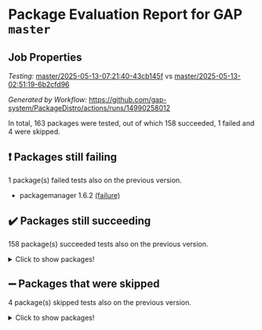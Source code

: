 # Package Evaluation Report for GAP `master`

## Job Properties

*Testing:* [master/2025-05-13-07:21:40-43cb145f](https://github.com/gap-system/PackageDistro/blob/data/reports/master/2025-05-13-07:21:40-43cb145f) vs [master/2025-05-13-02:51:19-6b2cfd96](https://github.com/gap-system/PackageDistro/blob/data/reports/master/2025-05-13-02:51:19-6b2cfd96)

*Generated by Workflow:* https://github.com/gap-system/PackageDistro/actions/runs/14990258012

In total, 163 packages were tested, out of which 158 succeeded, 1 failed and 4 were skipped.

## :exclamation: Packages still failing

1 package(s) failed tests also on the previous version.
- packagemanager 1.6.2 [(failure)](https://github.com/gap-system/PackageDistro/actions/runs/14990258012/job/42112268200)

## :heavy_check_mark: Packages still succeeding

158 package(s) succeeded tests also on the previous version.
<details><summary>Click to show packages!</summary>

- 4ti2interface 2024.11-01 [(success)](https://github.com/gap-system/PackageDistro/actions/runs/14990258012/job/42112202760)
- ace 5.7.0 [(success)](https://github.com/gap-system/PackageDistro/actions/runs/14990258012/job/42112210666)
- aclib 1.3.2 [(success)](https://github.com/gap-system/PackageDistro/actions/runs/14990258012/job/42112212115)
- agt 0.3.1 [(success)](https://github.com/gap-system/PackageDistro/actions/runs/14990258012/job/42112213392)
- alco 1.1.1 [(success)](https://github.com/gap-system/PackageDistro/actions/runs/14990258012/job/42112214276)
- alnuth 3.2.1 [(success)](https://github.com/gap-system/PackageDistro/actions/runs/14990258012/job/42112221326)
- anupq 3.3.1 [(success)](https://github.com/gap-system/PackageDistro/actions/runs/14990258012/job/42112221778)
- atlasrep 2.1.9 [(success)](https://github.com/gap-system/PackageDistro/actions/runs/14990258012/job/42112222362)
- autodoc 2025.05.09 [(success)](https://github.com/gap-system/PackageDistro/actions/runs/14990258012/job/42112222811)
- automata 1.16 [(success)](https://github.com/gap-system/PackageDistro/actions/runs/14990258012/job/42112223401)
- automgrp 1.3.3 [(success)](https://github.com/gap-system/PackageDistro/actions/runs/14990258012/job/42112223914)
- autpgrp 1.11.1 [(success)](https://github.com/gap-system/PackageDistro/actions/runs/14990258012/job/42112224602)
- cap 2025.04-04 [(success)](https://github.com/gap-system/PackageDistro/actions/runs/14990258012/job/42112225015)
- caratinterface 2.3.7 [(success)](https://github.com/gap-system/PackageDistro/actions/runs/14990258012/job/42112225617)
- cddinterface 2024.09.02 [(success)](https://github.com/gap-system/PackageDistro/actions/runs/14990258012/job/42112226106)
- circle 1.6.6 [(success)](https://github.com/gap-system/PackageDistro/actions/runs/14990258012/job/42112226597)
- classicpres 1.22 [(success)](https://github.com/gap-system/PackageDistro/actions/runs/14990258012/job/42112226981)
- cohomolo 1.6.11 [(success)](https://github.com/gap-system/PackageDistro/actions/runs/14990258012/job/42112227301)
- congruence 1.2.7 [(success)](https://github.com/gap-system/PackageDistro/actions/runs/14990258012/job/42112227721)
- corefreesub 0.6 [(success)](https://github.com/gap-system/PackageDistro/actions/runs/14990258012/job/42112228191)
- corelg 1.57 [(success)](https://github.com/gap-system/PackageDistro/actions/runs/14990258012/job/42112228649)
- crime 1.6 [(success)](https://github.com/gap-system/PackageDistro/actions/runs/14990258012/job/42112229120)
- crisp 1.4.6 [(success)](https://github.com/gap-system/PackageDistro/actions/runs/14990258012/job/42112229571)
- crypting 0.10.5 [(success)](https://github.com/gap-system/PackageDistro/actions/runs/14990258012/job/42112229953)
- cryst 4.1.27 [(success)](https://github.com/gap-system/PackageDistro/actions/runs/14990258012/job/42112230423)
- crystcat 1.1.10 [(success)](https://github.com/gap-system/PackageDistro/actions/runs/14990258012/job/42112230886)
- ctbllib 1.3.9 [(success)](https://github.com/gap-system/PackageDistro/actions/runs/14990258012/job/42112231396)
- cubefree 1.20 [(success)](https://github.com/gap-system/PackageDistro/actions/runs/14990258012/job/42112231779)
- curlinterface 2.4.0 [(success)](https://github.com/gap-system/PackageDistro/actions/runs/14990258012/job/42112232238)
- cvec 2.8.3 [(success)](https://github.com/gap-system/PackageDistro/actions/runs/14990258012/job/42112232653)
- datastructures 0.3.1 [(success)](https://github.com/gap-system/PackageDistro/actions/runs/14990258012/job/42112233460)
- deepthought 1.0.8 [(success)](https://github.com/gap-system/PackageDistro/actions/runs/14990258012/job/42112234278)
- design 1.8.2 [(success)](https://github.com/gap-system/PackageDistro/actions/runs/14990258012/job/42112235527)
- difsets 2.3.1 [(success)](https://github.com/gap-system/PackageDistro/actions/runs/14990258012/job/42112236340)
- digraphs 1.10.0 [(success)](https://github.com/gap-system/PackageDistro/actions/runs/14990258012/job/42112236769)
- edim 1.3.8 [(success)](https://github.com/gap-system/PackageDistro/actions/runs/14990258012/job/42112237230)
- example 4.4.0 [(success)](https://github.com/gap-system/PackageDistro/actions/runs/14990258012/job/42112237593)
- examplesforhomalg 2023.10-01 [(success)](https://github.com/gap-system/PackageDistro/actions/runs/14990258012/job/42112237973)
- factint 1.6.3 [(success)](https://github.com/gap-system/PackageDistro/actions/runs/14990258012/job/42112238399)
- ferret 1.0.14 [(success)](https://github.com/gap-system/PackageDistro/actions/runs/14990258012/job/42112238800)
- fga 1.5.0 [(success)](https://github.com/gap-system/PackageDistro/actions/runs/14990258012/job/42112239252)
- fining 1.5.6 [(success)](https://github.com/gap-system/PackageDistro/actions/runs/14990258012/job/42112239580)
- float 1.0.7 [(success)](https://github.com/gap-system/PackageDistro/actions/runs/14990258012/job/42112239948)
- format 1.4.4 [(success)](https://github.com/gap-system/PackageDistro/actions/runs/14990258012/job/42112240385)
- forms 1.2.13 [(success)](https://github.com/gap-system/PackageDistro/actions/runs/14990258012/job/42112240738)
- fplsa 1.2.6 [(success)](https://github.com/gap-system/PackageDistro/actions/runs/14990258012/job/42112241119)
- fr 2.4.13 [(success)](https://github.com/gap-system/PackageDistro/actions/runs/14990258012/job/42112241708)
- francy 2.0.3 [(success)](https://github.com/gap-system/PackageDistro/actions/runs/14990258012/job/42112242115)
- fwtree 1.3 [(success)](https://github.com/gap-system/PackageDistro/actions/runs/14990258012/job/42112242583)
- gapdoc 1.6.7 [(success)](https://github.com/gap-system/PackageDistro/actions/runs/14990258012/job/42112242976)
- gauss 2024.11-01 [(success)](https://github.com/gap-system/PackageDistro/actions/runs/14990258012/job/42112243403)
- gaussforhomalg 2024.08-01 [(success)](https://github.com/gap-system/PackageDistro/actions/runs/14990258012/job/42112243830)
- gbnp 1.1.0 [(success)](https://github.com/gap-system/PackageDistro/actions/runs/14990258012/job/42112244178)
- generalizedmorphismsforcap 2025.02-01 [(success)](https://github.com/gap-system/PackageDistro/actions/runs/14990258012/job/42112244615)
- genss 1.6.9 [(success)](https://github.com/gap-system/PackageDistro/actions/runs/14990258012/job/42112245016)
- gradedmodules 2024.12-01 [(success)](https://github.com/gap-system/PackageDistro/actions/runs/14990258012/job/42112245400)
- gradedringforhomalg 2024.07-01 [(success)](https://github.com/gap-system/PackageDistro/actions/runs/14990258012/job/42112245773)
- grape 4.9.2 [(success)](https://github.com/gap-system/PackageDistro/actions/runs/14990258012/job/42112246162)
- groupoids 1.76 [(success)](https://github.com/gap-system/PackageDistro/actions/runs/14990258012/job/42112246569)
- grpconst 2.6.5 [(success)](https://github.com/gap-system/PackageDistro/actions/runs/14990258012/job/42112247006)
- guarana 0.96.3 [(success)](https://github.com/gap-system/PackageDistro/actions/runs/14990258012/job/42112247599)
- guava 3.20 [(success)](https://github.com/gap-system/PackageDistro/actions/runs/14990258012/job/42112248018)
- hap 1.66 [(success)](https://github.com/gap-system/PackageDistro/actions/runs/14990258012/job/42112248498)
- hapcryst 0.1.15 [(success)](https://github.com/gap-system/PackageDistro/actions/runs/14990258012/job/42112248959)
- hecke 1.5.4 [(success)](https://github.com/gap-system/PackageDistro/actions/runs/14990258012/job/42112249415)
- help 4.0 [(success)](https://github.com/gap-system/PackageDistro/actions/runs/14990258012/job/42112249958)
- homalg 2024.01-01 [(success)](https://github.com/gap-system/PackageDistro/actions/runs/14990258012/job/42112250383)
- homalgtocas 2023.11-01 [(success)](https://github.com/gap-system/PackageDistro/actions/runs/14990258012/job/42112250795)
- ibnp 0.15 [(success)](https://github.com/gap-system/PackageDistro/actions/runs/14990258012/job/42112251169)
- idrel 2.48 [(success)](https://github.com/gap-system/PackageDistro/actions/runs/14990258012/job/42112251520)
- images 1.3.3 [(success)](https://github.com/gap-system/PackageDistro/actions/runs/14990258012/job/42112252036)
- intpic 0.4.0 [(success)](https://github.com/gap-system/PackageDistro/actions/runs/14990258012/job/42112252399)
- io 4.9.1 [(success)](https://github.com/gap-system/PackageDistro/actions/runs/14990258012/job/42112253104)
- io_forhomalg 2023.02-04 [(success)](https://github.com/gap-system/PackageDistro/actions/runs/14990258012/job/42112253713)
- irredsol 1.4.4 [(success)](https://github.com/gap-system/PackageDistro/actions/runs/14990258012/job/42112254094)
- json 2.2.2 [(success)](https://github.com/gap-system/PackageDistro/actions/runs/14990258012/job/42112254515)
- jupyterkernel 1.5.1 [(success)](https://github.com/gap-system/PackageDistro/actions/runs/14990258012/job/42112254887)
- jupyterviz 1.5.6 [(success)](https://github.com/gap-system/PackageDistro/actions/runs/14990258012/job/42112255267)
- kan 1.37 [(success)](https://github.com/gap-system/PackageDistro/actions/runs/14990258012/job/42112255739)
- kbmag 1.5.11 [(success)](https://github.com/gap-system/PackageDistro/actions/runs/14990258012/job/42112256199)
- laguna 3.9.7 [(success)](https://github.com/gap-system/PackageDistro/actions/runs/14990258012/job/42112256730)
- liealgdb 2.2.1 [(success)](https://github.com/gap-system/PackageDistro/actions/runs/14990258012/job/42112257179)
- liepring 2.9.1 [(success)](https://github.com/gap-system/PackageDistro/actions/runs/14990258012/job/42112257529)
- liering 2.4.2 [(success)](https://github.com/gap-system/PackageDistro/actions/runs/14990258012/job/42112257938)
- linearalgebraforcap 2025.05-01 [(success)](https://github.com/gap-system/PackageDistro/actions/runs/14990258012/job/42112258406)
- lins 0.9 [(success)](https://github.com/gap-system/PackageDistro/actions/runs/14990258012/job/42112258959)
- localizeringforhomalg 2023.10-01 [(success)](https://github.com/gap-system/PackageDistro/actions/runs/14990258012/job/42112259407)
- loops 3.4.4 [(success)](https://github.com/gap-system/PackageDistro/actions/runs/14990258012/job/42112259883)
- lpres 1.1.1 [(success)](https://github.com/gap-system/PackageDistro/actions/runs/14990258012/job/42112260320)
- majoranaalgebras 1.5.2 [(success)](https://github.com/gap-system/PackageDistro/actions/runs/14990258012/job/42112260734)
- mapclass 1.4.6 [(success)](https://github.com/gap-system/PackageDistro/actions/runs/14990258012/job/42112261135)
- matgrp 0.71 [(success)](https://github.com/gap-system/PackageDistro/actions/runs/14990258012/job/42112261604)
- matricesforhomalg 2024.11-02 [(success)](https://github.com/gap-system/PackageDistro/actions/runs/14990258012/job/42112262069)
- modisom 3.0.0 [(success)](https://github.com/gap-system/PackageDistro/actions/runs/14990258012/job/42112262528)
- modulepresentationsforcap 2024.09-02 [(success)](https://github.com/gap-system/PackageDistro/actions/runs/14990258012/job/42112263027)
- modules 2024.12-01 [(success)](https://github.com/gap-system/PackageDistro/actions/runs/14990258012/job/42112263420)
- monoidalcategories 2025.03-02 [(success)](https://github.com/gap-system/PackageDistro/actions/runs/14990258012/job/42112263877)
- nconvex 2024.12-01 [(success)](https://github.com/gap-system/PackageDistro/actions/runs/14990258012/job/42112264371)
- nilmat 1.4.2 [(success)](https://github.com/gap-system/PackageDistro/actions/runs/14990258012/job/42112264864)
- nock 1.5 [(success)](https://github.com/gap-system/PackageDistro/actions/runs/14990258012/job/42112265323)
- normalizinterface 1.4.0 [(success)](https://github.com/gap-system/PackageDistro/actions/runs/14990258012/job/42112265759)
- nq 2.5.11 [(success)](https://github.com/gap-system/PackageDistro/actions/runs/14990258012/job/42112266200)
- numericalsgps 1.4.0 [(success)](https://github.com/gap-system/PackageDistro/actions/runs/14990258012/job/42112266710)
- openmath 11.5.3 [(success)](https://github.com/gap-system/PackageDistro/actions/runs/14990258012/job/42112267160)
- orb 5.0.0 [(success)](https://github.com/gap-system/PackageDistro/actions/runs/14990258012/job/42112267785)
- patternclass 2.4.5 [(success)](https://github.com/gap-system/PackageDistro/actions/runs/14990258012/job/42112268650)
- permut 2.0.5 [(success)](https://github.com/gap-system/PackageDistro/actions/runs/14990258012/job/42112269102)
- polenta 1.3.11 [(success)](https://github.com/gap-system/PackageDistro/actions/runs/14990258012/job/42112269773)
- polymaking 0.8.7 [(success)](https://github.com/gap-system/PackageDistro/actions/runs/14990258012/job/42112270590)
- primgrp 3.4.4 [(success)](https://github.com/gap-system/PackageDistro/actions/runs/14990258012/job/42112272043)
- profiling 2.6.0 [(success)](https://github.com/gap-system/PackageDistro/actions/runs/14990258012/job/42112272485)
- qdistrnd 0.9.5 [(success)](https://github.com/gap-system/PackageDistro/actions/runs/14990258012/job/42112273010)
- qpa 1.35 [(success)](https://github.com/gap-system/PackageDistro/actions/runs/14990258012/job/42112273474)
- quagroup 1.8.4 [(success)](https://github.com/gap-system/PackageDistro/actions/runs/14990258012/job/42112273897)
- radiroot 2.9 [(success)](https://github.com/gap-system/PackageDistro/actions/runs/14990258012/job/42112274287)
- rcwa 4.7.1 [(success)](https://github.com/gap-system/PackageDistro/actions/runs/14990258012/job/42112274682)
- rds 1.8 [(success)](https://github.com/gap-system/PackageDistro/actions/runs/14990258012/job/42112275101)
- recog 1.4.4 [(success)](https://github.com/gap-system/PackageDistro/actions/runs/14990258012/job/42112275558)
- repndecomp 1.3.0 [(success)](https://github.com/gap-system/PackageDistro/actions/runs/14990258012/job/42112275953)
- repsn 3.1.2 [(success)](https://github.com/gap-system/PackageDistro/actions/runs/14990258012/job/42112276499)
- resclasses 4.7.3 [(success)](https://github.com/gap-system/PackageDistro/actions/runs/14990258012/job/42112276882)
- ringsforhomalg 2024.11-02 [(success)](https://github.com/gap-system/PackageDistro/actions/runs/14990258012/job/42112277316)
- sco 2023.08-01 [(success)](https://github.com/gap-system/PackageDistro/actions/runs/14990258012/job/42112277748)
- scscp 2.4.3 [(success)](https://github.com/gap-system/PackageDistro/actions/runs/14990258012/job/42112278106)
- semigroups 5.5.0 [(success)](https://github.com/gap-system/PackageDistro/actions/runs/14990258012/job/42112278471)
- sglppow 2.4 [(success)](https://github.com/gap-system/PackageDistro/actions/runs/14990258012/job/42112278904)
- sgpviz 0.999.6 [(success)](https://github.com/gap-system/PackageDistro/actions/runs/14990258012/job/42112279354)
- simpcomp 2.1.14 [(success)](https://github.com/gap-system/PackageDistro/actions/runs/14990258012/job/42112279849)
- singular 2024.06.03 [(success)](https://github.com/gap-system/PackageDistro/actions/runs/14990258012/job/42112280241)
- sl2reps 1.1 [(success)](https://github.com/gap-system/PackageDistro/actions/runs/14990258012/job/42112280691)
- sla 1.6.2 [(success)](https://github.com/gap-system/PackageDistro/actions/runs/14990258012/job/42112281160)
- smallantimagmas 0.4.0 [(success)](https://github.com/gap-system/PackageDistro/actions/runs/14990258012/job/42112281581)
- smallgrp 1.5.4 [(success)](https://github.com/gap-system/PackageDistro/actions/runs/14990258012/job/42112282149)
- smallsemi 0.7.2 [(success)](https://github.com/gap-system/PackageDistro/actions/runs/14990258012/job/42112282538)
- sonata 2.9.6 [(success)](https://github.com/gap-system/PackageDistro/actions/runs/14990258012/job/42112282961)
- sophus 1.27 [(success)](https://github.com/gap-system/PackageDistro/actions/runs/14990258012/job/42112283416)
- sotgrps 1.3 [(success)](https://github.com/gap-system/PackageDistro/actions/runs/14990258012/job/42112283785)
- spinsym 1.5.2 [(success)](https://github.com/gap-system/PackageDistro/actions/runs/14990258012/job/42112284123)
- standardff 1.0 [(success)](https://github.com/gap-system/PackageDistro/actions/runs/14990258012/job/42112284593)
- symbcompcc 1.3.2 [(success)](https://github.com/gap-system/PackageDistro/actions/runs/14990258012/job/42112285004)
- thelma 1.3 [(success)](https://github.com/gap-system/PackageDistro/actions/runs/14990258012/job/42112285414)
- tomlib 1.2.11 [(success)](https://github.com/gap-system/PackageDistro/actions/runs/14990258012/job/42112285913)
- toolsforhomalg 2025.05-01 [(success)](https://github.com/gap-system/PackageDistro/actions/runs/14990258012/job/42112286376)
- toric 1.9.6 [(success)](https://github.com/gap-system/PackageDistro/actions/runs/14990258012/job/42112286745)
- transgrp 3.6.5 [(success)](https://github.com/gap-system/PackageDistro/actions/runs/14990258012/job/42112287164)
- typeset 1.2.2 [(success)](https://github.com/gap-system/PackageDistro/actions/runs/14990258012/job/42112287590)
- ugaly 4.1.3 [(success)](https://github.com/gap-system/PackageDistro/actions/runs/14990258012/job/42112288003)
- unipot 1.6 [(success)](https://github.com/gap-system/PackageDistro/actions/runs/14990258012/job/42112288406)
- unitlib 4.2.0 [(success)](https://github.com/gap-system/PackageDistro/actions/runs/14990258012/job/42112288739)
- utils 0.89 [(success)](https://github.com/gap-system/PackageDistro/actions/runs/14990258012/job/42112289132)
- uuid 0.7 [(success)](https://github.com/gap-system/PackageDistro/actions/runs/14990258012/job/42112289491)
- walrus 0.9991 [(success)](https://github.com/gap-system/PackageDistro/actions/runs/14990258012/job/42112289872)
- wedderga 4.10.5 [(success)](https://github.com/gap-system/PackageDistro/actions/runs/14990258012/job/42112290242)
- wpe 0.8 [(success)](https://github.com/gap-system/PackageDistro/actions/runs/14990258012/job/42112290745)
- xmod 2.93 [(success)](https://github.com/gap-system/PackageDistro/actions/runs/14990258012/job/42112291157)
- xmodalg 1.32 [(success)](https://github.com/gap-system/PackageDistro/actions/runs/14990258012/job/42112291551)
- yangbaxter 0.10.6 [(success)](https://github.com/gap-system/PackageDistro/actions/runs/14990258012/job/42112291904)
- zeromqinterface 0.16 [(success)](https://github.com/gap-system/PackageDistro/actions/runs/14990258012/job/42112292283)
</details>

## :heavy_minus_sign: Packages that were skipped

4 package(s) skipped tests also on the previous version.
<details><summary>Click to show packages!</summary>

- browse 1.8.21 [(skipped)](https://github.com/gap-system/PackageDistro/actions/runs/14990258012/job/42111814780)
- itc 1.5.1 [(skipped)](https://github.com/gap-system/PackageDistro/actions/runs/14990258012/job/42111814780)
- polycyclic 2.16 [(skipped)](https://github.com/gap-system/PackageDistro/actions/runs/14990258012/job/42111814780)
- xgap 4.32 [(skipped)](https://github.com/gap-system/PackageDistro/actions/runs/14990258012/job/42111814780)
</details>

